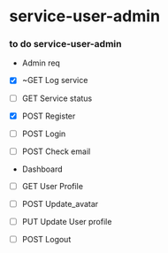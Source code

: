 # service-user-admin


### to do service-user-admin


- Admin req
- [x] ~GET Log service
- [ ] GET Service status

- [x] POST Register
- [ ] POST Login
- [ ] POST Check email

- Dashboard
- [ ] GET User Profile
- [ ] POST Update_avatar
- [ ] PUT Update User profile

- [ ] POST Logout

